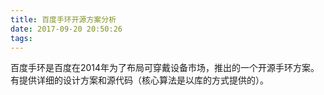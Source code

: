 ```yaml
---
title: 百度手环开源方案分析
date: 2017-09-20 20:50:26
tags:
---
```




百度手环是百度在2014年为了布局可穿戴设备市场，推出的一个开源手环方案。有提供详细的设计方案和源代码（核心算法是以库的方式提供的）。

